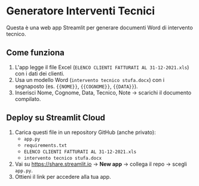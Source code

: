 # Generatore Interventi Tecnici

Questa è una web app Streamlit per generare documenti Word di intervento tecnico.

## Come funziona
1. L'app legge il file Excel (`ELENCO CLIENTI FATTURATI AL 31-12-2021.xls`) con i dati dei clienti.
2. Usa un modello Word (`intervento tecnico stufa.docx`) con i segnaposto (es. `{{NOME}}`, `{{COGNOME}}`, `{{DATA}}`).
3. Inserisci Nome, Cognome, Data, Tecnico, Note → scarichi il documento compilato.

## Deploy su Streamlit Cloud
1. Carica questi file in un repository GitHub (anche privato):  
   - `app.py`  
   - `requirements.txt`  
   - `ELENCO CLIENTI FATTURATI AL 31-12-2021.xls`  
   - `intervento tecnico stufa.docx`  
2. Vai su https://share.streamlit.io → **New app** → collega il repo → scegli `app.py`.
3. Ottieni il link per accedere alla tua app.
